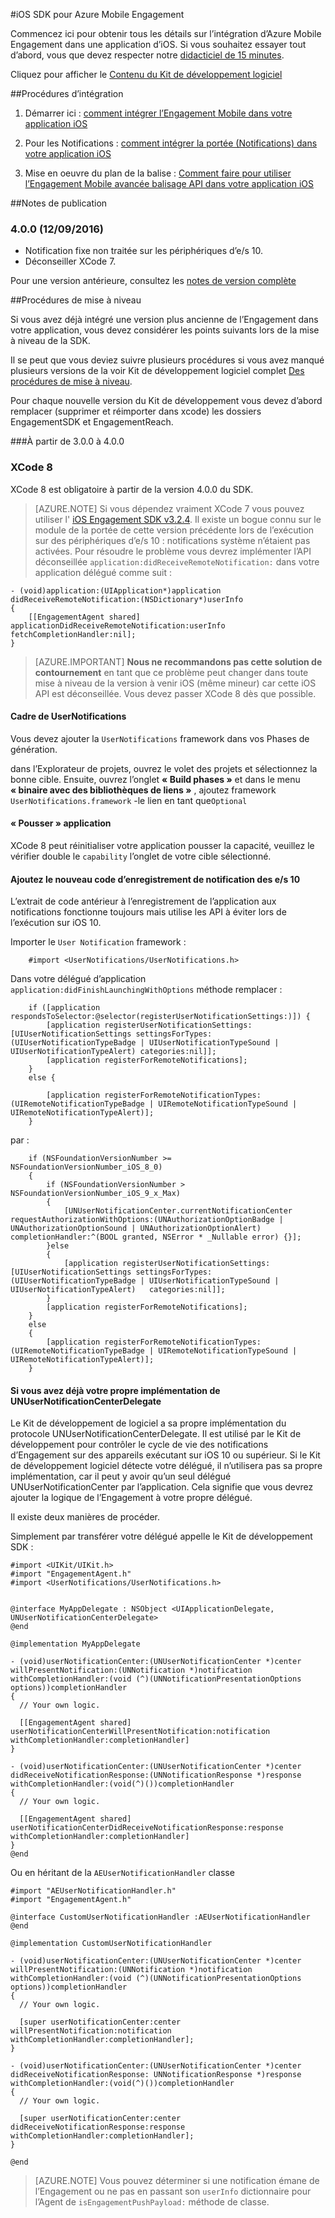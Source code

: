 <properties
    pageTitle="Azure Mobile Engagement iOS vue d’ensemble du Kit de développement logiciel | Microsoft Azure"
    description="Dernières mises à jour et les procédures pour iOS SDK pour Azure Mobile Engagement"
    services="mobile-engagement"
    documentationCenter="mobile"
    authors="piyushjo"
    manager="erikre"
    editor="" />

<tags
    ms.service="mobile-engagement"
    ms.workload="mobile"
    ms.tgt_pltfrm="mobile-ios"
    ms.devlang="objective-c"
    ms.topic="article"
    ms.date="09/14/2016"
    ms.author="piyushjo" />

#<a name="ios-sdk-for-azure-mobile-engagement"></a>iOS SDK pour Azure Mobile Engagement

Commencez ici pour obtenir tous les détails sur l’intégration d’Azure Mobile Engagement dans une application d’iOS. Si vous souhaitez essayer tout d’abord, vous que devez respecter notre [didacticiel de 15 minutes](mobile-engagement-ios-get-started.md).

Cliquez pour afficher le [Contenu du Kit de développement logiciel](mobile-engagement-ios-sdk-content.md)

##<a name="integration-procedures"></a>Procédures d’intégration
1. Démarrer ici : [comment intégrer l’Engagement Mobile dans votre application iOS](mobile-engagement-ios-integrate-engagement.md)

2. Pour les Notifications : [comment intégrer la portée (Notifications) dans votre application iOS](mobile-engagement-ios-integrate-engagement-reach.md)

3. Mise en oeuvre du plan de la balise : [Comment faire pour utiliser l’Engagement Mobile avancée balisage API dans votre application iOS](mobile-engagement-ios-use-engagement-api.md)


##<a name="release-notes"></a>Notes de publication

### <a name="400-09122016"></a>4.0.0 (12/09/2016)

-   Notification fixe non traitée sur les périphériques d’e/s 10.
-   Déconseiller XCode 7.

Pour une version antérieure, consultez les [notes de version complète](mobile-engagement-ios-release-notes.md)

##<a name="upgrade-procedures"></a>Procédures de mise à niveau

Si vous avez déjà intégré une version plus ancienne de l’Engagement dans votre application, vous devez considérer les points suivants lors de la mise à niveau de la SDK.

Il se peut que vous deviez suivre plusieurs procédures si vous avez manqué plusieurs versions de la voir Kit de développement logiciel complet [Des procédures de mise à niveau](mobile-engagement-ios-upgrade-procedure.md).

Pour chaque nouvelle version du Kit de développement vous devez d’abord remplacer (supprimer et réimporter dans xcode) les dossiers EngagementSDK et EngagementReach.

###<a name="from-300-to-400"></a>À partir de 3.0.0 à 4.0.0

### <a name="xcode-8"></a>XCode 8
XCode 8 est obligatoire à partir de la version 4.0.0 du SDK.

> [AZURE.NOTE] Si vous dépendez vraiment XCode 7 vous pouvez utiliser l' [iOS Engagement SDK v3.2.4](https://aka.ms/r6oouh). Il existe un bogue connu sur le module de la portée de cette version précédente lors de l’exécution sur des périphériques d’e/s 10 : notifications système n’étaient pas activées. Pour résoudre le problème vous devrez implémenter l’API déconseillée `application:didReceiveRemoteNotification:` dans votre application délégué comme suit :

    - (void)application:(UIApplication*)application
    didReceiveRemoteNotification:(NSDictionary*)userInfo
    {
        [[EngagementAgent shared] applicationDidReceiveRemoteNotification:userInfo fetchCompletionHandler:nil];
    }

> [AZURE.IMPORTANT] **Nous ne recommandons pas cette solution de contournement** en tant que ce problème peut changer dans toute mise à niveau de la version à venir iOS (même mineur) car cette iOS API est déconseillée. Vous devez passer XCode 8 dès que possible.

#### <a name="usernotifications-framework"></a>Cadre de UserNotifications
Vous devez ajouter la `UserNotifications` framework dans vos Phases de génération.

dans l’Explorateur de projets, ouvrez le volet des projets et sélectionnez la bonne cible. Ensuite, ouvrez l’onglet **« Build phases »** et dans le menu **« binaire avec des bibliothèques de liens »** , ajoutez framework `UserNotifications.framework` -le lien en tant que`Optional`

#### <a name="application-push-capability"></a>« Pousser » application
XCode 8 peut réinitialiser votre application pousser la capacité, veuillez le vérifier double le `capability` l’onglet de votre cible sélectionné.

#### <a name="add-the-new-ios-10-notification-registration-code"></a>Ajoutez le nouveau code d’enregistrement de notification des e/s 10
L’extrait de code antérieur à l’enregistrement de l’application aux notifications fonctionne toujours mais utilise les API à éviter lors de l’exécution sur iOS 10. 

Importer le `User Notification` framework :

        #import <UserNotifications/UserNotifications.h>

Dans votre délégué d’application `application:didFinishLaunchingWithOptions` méthode remplacer :

        if ([application respondsToSelector:@selector(registerUserNotificationSettings:)]) {
            [application registerUserNotificationSettings:[UIUserNotificationSettings settingsForTypes:(UIUserNotificationTypeBadge | UIUserNotificationTypeSound | UIUserNotificationTypeAlert) categories:nil]];
            [application registerForRemoteNotifications];
        }
        else {

            [application registerForRemoteNotificationTypes:(UIRemoteNotificationTypeBadge | UIRemoteNotificationTypeSound | UIRemoteNotificationTypeAlert)];
        }

par :

        if (NSFoundationVersionNumber >= NSFoundationVersionNumber_iOS_8_0)
        {
            if (NSFoundationVersionNumber > NSFoundationVersionNumber_iOS_9_x_Max)
            {
                [UNUserNotificationCenter.currentNotificationCenter requestAuthorizationWithOptions:(UNAuthorizationOptionBadge | UNAuthorizationOptionSound | UNAuthorizationOptionAlert) completionHandler:^(BOOL granted, NSError * _Nullable error) {}];
            }else
            {
                [application registerUserNotificationSettings:[UIUserNotificationSettings settingsForTypes:(UIUserNotificationTypeBadge | UIUserNotificationTypeSound | UIUserNotificationTypeAlert)   categories:nil]];
            }
            [application registerForRemoteNotifications];
        }
        else
        {
            [application registerForRemoteNotificationTypes:(UIRemoteNotificationTypeBadge | UIRemoteNotificationTypeSound | UIRemoteNotificationTypeAlert)];
        }

#### <a name="if-you-already-have-your-own-unusernotificationcenterdelegate-implementation"></a>Si vous avez déjà votre propre implémentation de UNUserNotificationCenterDelegate

Le Kit de développement de logiciel a sa propre implémentation du protocole UNUserNotificationCenterDelegate. Il est utilisé par le Kit de développement pour contrôler le cycle de vie des notifications d’Engagement sur des appareils exécutant sur iOS 10 ou supérieur. Si le Kit de développement logiciel détecte votre délégué, il n’utilisera pas sa propre implémentation, car il peut y avoir qu’un seul délégué UNUserNotificationCenter par l’application. Cela signifie que vous devrez ajouter la logique de l’Engagement à votre propre délégué.

Il existe deux manières de procéder.

Simplement par transférer votre délégué appelle le Kit de développement SDK :

    #import <UIKit/UIKit.h>
    #import "EngagementAgent.h"
    #import <UserNotifications/UserNotifications.h>


    @interface MyAppDelegate : NSObject <UIApplicationDelegate, UNUserNotificationCenterDelegate>
    @end

    @implementation MyAppDelegate

    - (void)userNotificationCenter:(UNUserNotificationCenter *)center willPresentNotification:(UNNotification *)notification withCompletionHandler:(void (^)(UNNotificationPresentationOptions options))completionHandler
    {
      // Your own logic.

      [[EngagementAgent shared] userNotificationCenterWillPresentNotification:notification withCompletionHandler:completionHandler]
    }

    - (void)userNotificationCenter:(UNUserNotificationCenter *)center didReceiveNotificationResponse:(UNNotificationResponse *)response withCompletionHandler:(void(^)())completionHandler
    {
      // Your own logic.

      [[EngagementAgent shared] userNotificationCenterDidReceiveNotificationResponse:response withCompletionHandler:completionHandler]
    }
    @end

Ou en héritant de la `AEUserNotificationHandler` classe

    #import "AEUserNotificationHandler.h"
    #import "EngagementAgent.h"

    @interface CustomUserNotificationHandler :AEUserNotificationHandler
    @end

    @implementation CustomUserNotificationHandler

    - (void)userNotificationCenter:(UNUserNotificationCenter *)center willPresentNotification:(UNNotification *)notification withCompletionHandler:(void (^)(UNNotificationPresentationOptions options))completionHandler
    {
      // Your own logic.

      [super userNotificationCenter:center willPresentNotification:notification withCompletionHandler:completionHandler];
    }

    - (void)userNotificationCenter:(UNUserNotificationCenter *)center didReceiveNotificationResponse: UNNotificationResponse *)response withCompletionHandler:(void(^)())completionHandler
    {
      // Your own logic.

      [super userNotificationCenter:center didReceiveNotificationResponse:response withCompletionHandler:completionHandler];
    }

    @end

> [AZURE.NOTE] Vous pouvez déterminer si une notification émane de l’Engagement ou ne pas en passant son `userInfo` dictionnaire pour l’Agent de `isEngagementPushPayload:` méthode de classe.